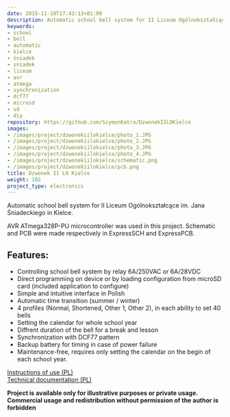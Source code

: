 ```yaml
---
date: 2015-11-10T17:43:13+01:00
description: Automatic school bell system for II Liceum Ogólnokształcące im. Jana Śniadeckiego in Kielce.
keywords:
- school
- bell
- automatic
- kielce
- śniadek
- sniadek
- liceum
- avr
- atmega
- synchronization
- dcf77
- microsd
- sd
- diy
repository: https://github.com/SzymonKatra/DzwonekIILOKielce
images:
- /images/project/dzwonekiilokielce/photo_1.JPG
- /images/project/dzwonekiilokielce/photo_2.JPG
- /images/project/dzwonekiilokielce/photo_3.JPG
- /images/project/dzwonekiilokielce/photo_4.JPG
- /images/project/dzwonekiilokielce/schematic.png
- /images/project/dzwonekiilokielce/pcb.png
title: Dzwonek II LO Kielce
weight: 102
project_type: electronics
---
```


Automatic school bell system for II Liceum Ogólnokształcące im. Jana Śniadeckiego in Kielce.

AVR ATmega328P-PU microcontroller was used in this project. Schematic and PCB were made respectively in ExpressSCH and ExpressPCB.

## Features:

- Controlling school bell system by relay 6A/250VAC or 6A/28VDC
- Direct programming on device or by loading configuration from microSD card (included application to configure)
- Simple and intuitive interface in Polish
- Automatic time transition (summer / winter)
- 4 profiles (Normal, Shortened, Other 1, Other 2), in each ability to set 40 bells
- Setting the calendar for whole school year
- Diffrent duration of the bell for a break and lesson
- Synchronization with DCF77 pattern
- Backup battery for timing in case of power failure
- Maintenance-free, requires only setting the calendar on the begin of each school year.

[Instructions of use (PL)](/data/project/dzwonekiilokielce/doc/instrukcja_uzytkowa.html)  
[Technical documentation (PL)](/data/project/dzwonekiilokielce/doc/dokumentacja_techniczna.html)

**Project is available only for illustrative purposes or private usage.**  
**Commercial usage and redistribution without permission of the author is forbidden**
